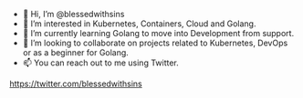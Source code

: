 - 👋 Hi, I’m @blessedwithsins
- 👀 I’m interested in Kubernetes, Containers, Cloud and Golang. 
- 🌱 I’m currently learning Golang to move into Development from support. 
- 💞️ I’m looking to collaborate on projects related to Kubernetes, DevOps or as a beginner for Golang. 
- 📫 You can reach out to me using Twitter.

https://twitter.com/blessedwithsins 

<!---
blessedwithsins/blessedwithsins is a ✨ special ✨ repository because its `README.md` (this file) appears on your GitHub profile.
You can click the Preview link to take a look at your changes.
--->
